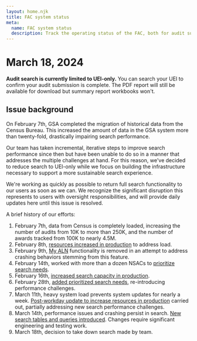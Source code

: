 ```yaml
---
layout: home.njk
title: FAC system status
meta:
  name: FAC system status
  description: Track the operating status of the FAC, both for audit submission and search.
---
```


# March 18, 2024

**Audit search is currently limited to UEI-only.** You can search your UEI to confirm your audit submission is complete. The PDF report will still be available for download but summary report workbooks won't.

## Issue background

On February 7th, GSA completed the migration of historical data from the Census Bureau. This increased the amount of data in the GSA system more than twenty-fold, drastically impairing search performance.

Our team has taken incremental, iterative steps to improve search performance since then but have been unable to do so in a manner that addresses the multiple challenges at hand. For this reason, we've decided to reduce search to UEI-only while we focus on building the infrastructure necessary to support a more sustainable search experience.

We're working as quickly as possible to return full search functionality to our users as soon as we can. We recognize the significant disruption this represents to users with oversight responsibilities, and will provide daily updates here until this issue is resolved.

A brief history of our efforts:

1. February 7th, data from Census is completely loaded, increasing the number of audits from 10K to more than 250K, and the number of awards tracked from 100K to nearly 4.5M.
2. February 8th, [resources increased in production](https://github.com/GSA-TTS/FAC/pull/3376) to address load. 
3. February 9th, [My ALN](https://github.com/GSA-TTS/FAC/pull/3378) functionality is removed in an attempt to address crashing behaviors stemming from this feature.
4. February 14th, worked with more than a dozen NSACs to [prioritize search needs](https://github.com/GSA-TTS/FAC/issues/3388). 
5. February 16th, [increased search capacity in production](https://github.com/GSA-TTS/FAC/pull/3424).
6. February 28th, [added prioritized search needs](https://github.com/GSA-TTS/FAC/pull/3440), re-introducing performance challenges.
7. March 11th, heavy system load prevents system updates for nearly a week. [Post-workday update to increase resources in production](https://github.com/GSA-TTS/FAC/pull/3496) carried out, partially addressing new search performance challenges.
8. March 14th, performance issues and crashing persist in search. [New search tables and queries introduced](https://github.com/GSA-TTS/FAC/pull/3511). Changes require significant engineering and testing work. 
9. March 18th, decision to take down search made by team.